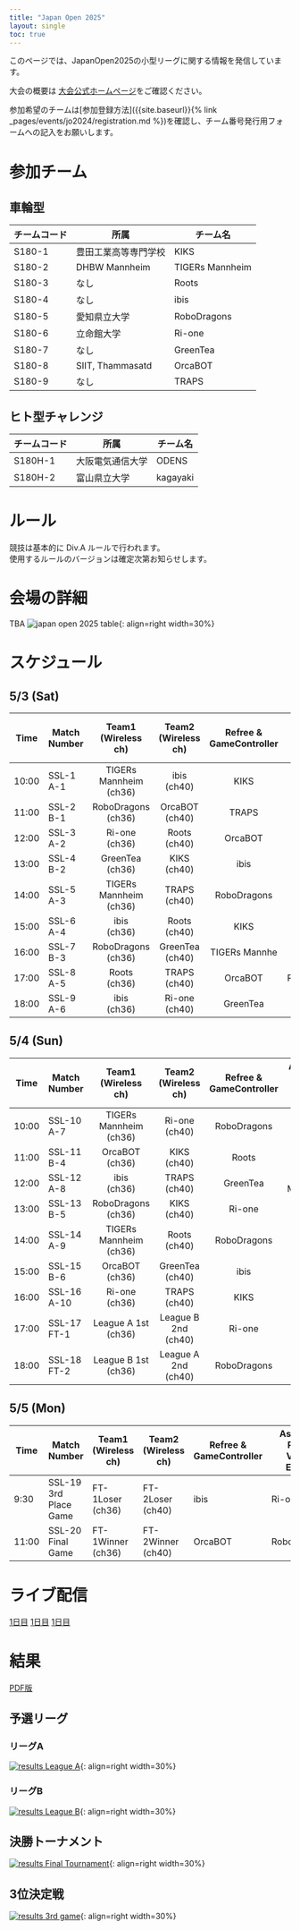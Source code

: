 ```yaml
---
title: "Japan Open 2025"
layout: single
toc: true
--- 
```


このページでは、JapanOpen2025の小型リーグに関する情報を発信しています。

大会の概要は [大会公式ホームページ](https://www.robocup.or.jp/JapanOpen2025/)をご確認ください。

参加希望のチームは[参加登録方法]({{site.baseurl}}{% link _pages/events/jo2024/registration.md %})を確認し、チーム番号発行用フォームへの記入をお願いします。

# 参加チーム
## 車輪型

|チームコード|所属|チーム名|
|---|---|---|
|S180-1|豊田工業高等専門学校|KIKS|
|S180-2|DHBW Mannheim|TIGERs Mannheim|
|S180-3|なし|Roots|
|S180-4|なし|ibis|
|S180-5|愛知県立大学|RoboDragons|
|S180-6|立命館大学|Ri-one|
|S180-7|なし|GreenTea|
|S180-8|SIIT, Thammasatd|OrcaBOT|
|S180-9|なし|TRAPS|



## ヒト型チャレンジ

|チームコード|所属|チーム名|
|---|---|---|
|S180H-1|大阪電気通信大学|ODENS|
|S180H-2|富山県立大学|kagayaki|


# ルール
競技は基本的に Div.A ルールで行われます。  
使用するルールのバージョンは確定次第お知らせします。

# 会場の詳細
TBA
![japan open 2025 table](images/map_s180.png){: align=right width=30%}

# スケジュール
## 5/3 (Sat)


| Time  | Match Number | Team1<br>(Wireless ch)   | Team2<br>(Wireless ch)      | Refree &<br>GameController | Assistant Ref. &<br>Vision Expert | 
| ----- | ------------ |:------------------------:|:---------------------------:|:--------------------------:|:---------------------------------:| 
| 10:00 | SSL-1<br>A-1 | TIGERs Mannheim<br>(ch36)| ibis<br>(ch40)              | KIKS                       | GreenTea                          | 
| 11:00 | SSL-2<br>B-1 | RoboDragons<br>(ch36)    | OrcaBOT<br>(ch40)           | TRAPS                      | ibis                              | 
| 12:00 | SSL-3<br>A-2 | Ri-one<br>(ch36)         | Roots<br>(ch40)             | OrcaBOT                    | TIGERs Mannheim                   | 
| 13:00 | SSL-4<br>B-2 | GreenTea<br>(ch36)       | KIKS<br>(ch40)              | ibis                       | Ri-one                            | 
| 14:00 | SSL-5<br>A-3 | TIGERs Mannheim<br>(ch36)| TRAPS<br>(ch40)             | RoboDragons                | GreenTea                          | 
| 15:00 | SSL-6<br>A-4 | ibis<br>(ch36)           | Roots<br>(ch40)             | KIKS                       | OrcaBOT                           | 
| 16:00 | SSL-7<br>B-3 | RoboDragons<br>(ch36)    | GreenTea<br>(ch40)          | TIGERs Mannhe              | Ri-one                            | 
| 17:00 | SSL-8<br>A-5 | Roots<br>(ch36)          | TRAPS<br>(ch40)             | OrcaBOT                    | RoboDragons                       | 
| 18:00 | SSL-9<br>A-6 | ibis<br>(ch36)           | Ri-one<br>(ch40)            | GreenTea                   | TRAPS                             | 

## 5/4 (Sun)

| Time  | Match Number   | Team1<br>(Wireless ch)   | Team2<br>(Wireless ch)      | Refree &<br>GameController | Assistant Ref. &<br>Vision Expert | 
| ----- | -------------- |:------------------------:|:---------------------------:|:--------------------------:|:---------------------------------:| 
| 10:00 | SSL-10<br>A-7  | TIGERs Mannheim<br>(ch36)| Ri-one<br>(ch40)            | RoboDragons                | TRAPS                             | 
| 11:00 | SSL-11<br>B-4  | OrcaBOT<br>(ch36)        | KIKS<br>(ch40)              | Roots                      | Ri-one                            | 
| 12:00 | SSL-12<br>A-8  | ibis<br>(ch36)           | TRAPS<br>(ch40)             | GreenTea                   | TIGERs Mannheim                   | 
| 13:00 | SSL-13<br>B-5  | RoboDragons<br>(ch36)    | KIKS<br>(ch40)              | Ri-one                     | ibis                              | 
| 14:00 | SSL-14<br>A-9  | TIGERs Mannheim<br>(ch36)| Roots<br>(ch40)             | RoboDragons                | TRAPS                             | 
| 15:00 | SSL-15<br>B-6  | OrcaBOT<br>(ch36)        | GreenTea<br>(ch40)          | ibis                       | Roots                             | 
| 16:00 | SSL-16<br>A-10 | Ri-one<br>(ch36)         | TRAPS<br>(ch40)             | KIKS                       | Roots                             | 
| 17:00 | SSL-17<br>FT-1 | League A 1st<br>(ch36)   | League B 2nd<br>(ch40)      | Ri-one                     | OrcaBOT                           | 
| 18:00 | SSL-18<br>FT-2 | League B 1st<br>(ch36)   | League A 2nd<br>(ch40)      | RoboDragons                | Roots                             | 

## 5/5 (Mon)

| Time  | Match Number             | Team1<br>(Wireless ch)| Team2<br>(Wireless ch)| Refree &<br>GameController | Assistant Ref. &<br>Vision Expert | 
| ----- | ------------------------ | --------------------- | --------------------- | -------------------------- | --------------------------------- | 
| 9:30  | SSL-19<br>3rd Place Game | FT-1Loser<br>(ch36)   | FT-2Loser<br>(ch40)   | ibis                         | Ri-one                                | 
| 11:00 | SSL-20<br>Final Game     | FT-1Winner<br>(ch36)  | FT-2Winner<br>(ch40)  | OrcaBOT                         | RoboDragons                                | 

# ライブ配信
[1日目](https://youtube.com/live/tPviN8eeQGY?feature=share)
[1日目](https://youtube.com/live/zSQ9-xXMb54?feature=share)
[1日目](https://youtube.com/live/q61zFJ8qjLg?feature=share)
  

# 結果
[PDF版](pdf/ssl_matches_2025_results.pdf)

## 予選リーグ
### リーグA
[![results League A](images/league_a_results.png)](images/league_a_results.png){: align=right width=30%}


### リーグB
[![results League B](images/league_b_results.png)](images/league_b_results.png){: align=right width=30%}



## 決勝トーナメント
[![results Final Tournament](images/final_tournament_results.png)](images/final_tournament_results.png){: align=right width=30%}


## 3位決定戦
[![results 3rd game](images/3rd_place_game_results.png)](images/3rd_place_game_results.png){: align=right width=30%}

